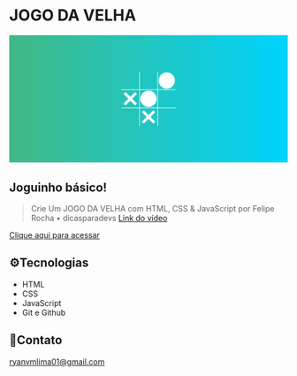 # JOGO DA VELHA

![preview](img/preview.png)

## Joguinho básico!

>Crie Um JOGO DA VELHA com HTML, CSS & JavaScript por 
Felipe Rocha • dicasparadevs
[Link do vídeo](https://www.youtube.com/watch?v=0EiX9c4vzRs)

[Clique aqui para acessar](https://limaryan.github.io/jogodavelha)

## ⚙️Tecnologias

- HTML
- CSS
- JavaScript
- Git e Github

## 📮Contato
ryanvmlima01@gmail.com